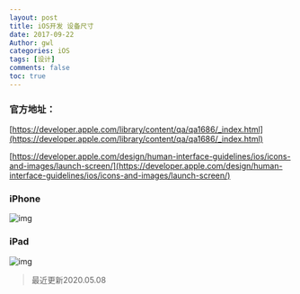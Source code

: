 ```yaml
---
layout: post
title: iOS开发 设备尺寸
date: 2017-09-22
Author: gwl
categories: iOS
tags: [设计]
comments: false
toc: true
---
```



### 官方地址：

[https://developer.apple.com/library/content/qa/qa1686/_index.html](https://developer.apple.com/library/content/qa/qa1686/_index.html)

[https://developer.apple.com/design/human-interface-guidelines/ios/icons-and-images/launch-screen/](https://developer.apple.com/design/human-interface-guidelines/ios/icons-and-images/launch-screen/)

### iPhone

![img](https://github.com/mouos/mouos.github.io/raw/master/images/articleImages/1591531817850.jpg)


### iPad

![img](https://github.com/mouos/mouos.github.io/raw/master/images/articleImages/1591531808853.jpg)


> 最近更新2020.05.08


